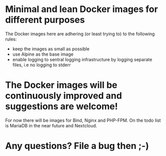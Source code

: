 # Minimal and lean Docker images for different purposes
The Docker images here are adhering (or least trying to) to the following rules:
- keep the images as small as possible
- use Alpine as the base image
- enable logging to sentral logging infrastructure by logging separate files, i.e no logging to stderr


# The Docker images will be continuously improved and suggestions are welcome!

For now there will be images for Bind, Nginx and PHP-FPM. On the todo list is MariaDB in the near future and Nextcloud. 


# Any questions? File a bug then ;-)


